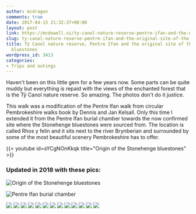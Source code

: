 ```yaml
---
author: mcdragon
comments: true
date: 2017-04-15 21:32:37+00:00
layout: post
link: https://mcdowell.si/ty-canol-nature-reserve-pentre-ifan-and-the-original-site-of-the-stonehenge-bluestones-3413.html
slug: ty-canol-nature-reserve-pentre-ifan-and-the-original-site-of-the-stonehenge-bluestones
title: Tŷ Canol nature reserve, Pentre Ifan and the original site of the Stonehenge
  bluestones
wordpress_id: 3413
categories:
- Trips and outings
---
```


Haven't been on this little gem for a few years now. Some parts can be quite muddy but everything is repaid with the views of the enchanted forest that is the Tŷ Canol nature reserve. So amazing. The photos don't do it justice.

This walk was a modification of the Pentre Ifan walk from circular Pembrokeshire walks book by Dennis and Jan Kelsall. Only this time I extended it from the Pentre Ifan burial chamber towards the now confirmed site where the Stonehenge bluestones were sourced from. The location is called Rhos y felin and it sits next to the river Brynberian and surrounded by some of the most beautiful scenery Pembrokeshire has to offer.

{{< youtube id=sYCgNOnKkqk title="Origin of the Stonehenge bluestones" >}}

### Updated in 2018 with these pics:

![](https://img.mcdowell.si/2017/04/2018-05-23-14.27.01.jpg "Origin of the Stonehenge bluestones")

![](https://img.mcdowell.si/2017/04/2018-05-23-13.52.35.jpg "Pentre Ifan burial chamber")

![](https://img.mcdowell.si/2017/04/2018-05-23-13.25.07.jpg) 
![](https://img.mcdowell.si/2017/04/2018-05-23-13.01.15.jpg) 
![](https://img.mcdowell.si/2017/04/2018-05-23-12.53.22.jpg) 
![](https://img.mcdowell.si/2017/04/2018-05-23-12.53.18-1.jpg) 
![](https://img.mcdowell.si/2017/04/2018-05-23-12.45.52-1.jpg)
![](https://img.mcdowell.si/2017/04/2018-05-23-12.45.11.jpg) 
![](https://img.mcdowell.si/2017/04/2018-05-23-12.43.41.jpg) 
![](https://img.mcdowell.si/2017/04/2018-05-23-12.43.37.jpg) 
![](https://img.mcdowell.si/2017/04/2018-05-23-12.43.02.jpg) 
![](https://img.mcdowell.si/2017/04/2018-05-23-12.42.58.jpg) 
![](https://img.mcdowell.si/2017/04/2018-05-23-12.13.36-2.jpg) 
![](https://img.mcdowell.si/2017/04/2018-05-23-12.12.33.jpg) 
![](https://img.mcdowell.si/2017/04/2018-05-23-12.07.39-1.jpg)


